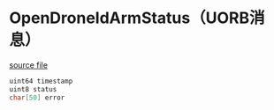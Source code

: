 # OpenDroneIdArmStatus（UORB消息）


[source file](https://github.com/PX4/PX4-Autopilot/blob/main/msg/OpenDroneIdArmStatus.msg)

```c
uint64 timestamp
uint8 status
char[50] error

```